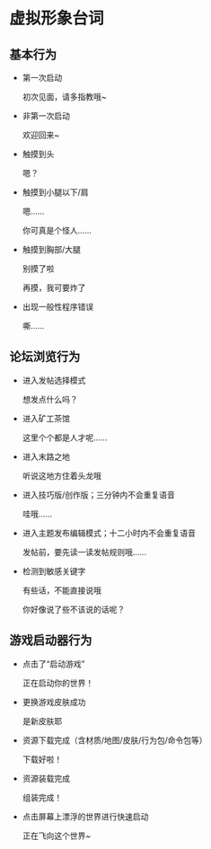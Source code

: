 # 虚拟形象台词

## 基本行为

- 第一次启动

  初次见面，请多指教哦~

- 非第一次启动

  欢迎回来~

- 触摸到头

  嗯？

- 触摸到小腿以下/肩

  嗯……

  你可真是个怪人……

- 触摸到胸部/大腿

  别摸了啦

  再摸，我可要炸了

- 出现一般性程序错误

  嘶……

## 论坛浏览行为

- 进入发帖选择模式

  想发点什么吗？

- 进入矿工茶馆

  这里个个都是人才呢……

- 进入末路之地

  听说这地方住着头龙哦

- 进入技巧版/创作版；三分钟内不会重复语音

  哇哦……

- 进入主题发布编辑模式；十二小时内不会重复语音

  发帖前，要先读一读发帖规则哦……

- 检测到敏感关键字

  有些话，不能直接说哦

  你好像说了些不该说的话呢？

## 游戏启动器行为

- 点击了“启动游戏”

  正在启动你的世界！

- 更换游戏皮肤成功

  是新皮肤耶

- 资源下载完成（含材质/地图/皮肤/行为包/命令包等）

  下载好啦！

- 资源装载完成

  组装完成！

- 点击屏幕上漂浮的世界进行快速启动

  正在飞向这个世界~